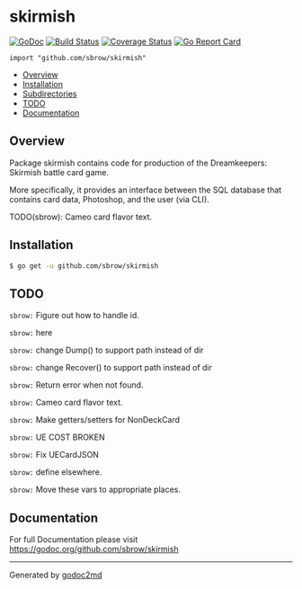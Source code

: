 # skirmish
[![GoDoc](https://godoc.org/github.com/sbrow/skirmish?status.svg)](https://godoc.org/github.com/sbrow/skirmish) [![Build Status](https://travis-ci.org/sbrow/skirmish.svg?branch=master)](https://travis-ci.org/sbrow/skirmish) [![Coverage Status](https://coveralls.io/repos/github/sbrow/skirmish/badge.svg?branch=master)](https://coveralls.io/github/sbrow/skirmish?branch=master) [![Go Report Card](https://goreportcard.com/badge/github.com/sbrow/skirmish)](https://goreportcard.com/report/github.com/sbrow/skirmish)

`import "github.com/sbrow/skirmish"`

* [Overview](#pkg-overview)
* [Installation](pkg-installation)
* [Subdirectories](#pkg-subdirectories)
* [TODO](#pkg-note-TODO)
* [Documentation](#pkg-doc)

## <a name="pkg-overview">Overview</a>
Package skirmish contains code for production of the
Dreamkeepers: Skirmish battle card game.

More specifically, it provides an interface between the SQL database
that contains card data, Photoshop, and the user (via CLI).

TODO(sbrow): Cameo card flavor text.





## <a name="pkg-installation">Installation</a>
```sh
$ go get -u github.com/sbrow/skirmish
```
<!---

--->



## <a name="pkg-note-TODO">TODO</a>

`sbrow:` Figure out how to handle id.

`sbrow:` here

`sbrow:` change Dump() to support path instead of dir

`sbrow:` change Recover() to support path instead of dir

`sbrow:` Return error when not found.

`sbrow:` Cameo card flavor text.

`sbrow:` Make getters/setters for NonDeckCard

`sbrow:` UE COST BROKEN

`sbrow:` Fix UECardJSON

`sbrow:` define elsewhere.

`sbrow:` Move these vars to appropriate places.



## <a name="pkg-doc">Documentation</a>
For full Documentation please visit https://godoc.org/github.com/sbrow/skirmish


- - -
Generated by [godoc2md](http://godoc.org/github.com/davecheney/godoc2md)
